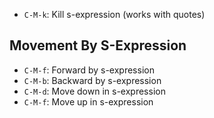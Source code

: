 - `C-M-k`: Kill s-expression (works with quotes)

## Movement By S-Expression

- `C-M-f`: Forward by s-expression
- `C-M-b`: Backward by s-expression
- `C-M-d`: Move down in s-expression
- `C-M-f`: Move up in s-expression

